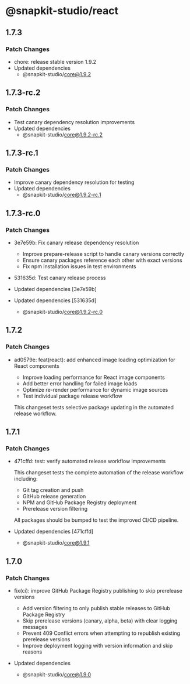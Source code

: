 # @snapkit-studio/react

## 1.7.3

### Patch Changes

- chore: release stable version 1.9.2
- Updated dependencies
  - @snapkit-studio/core@1.9.2

## 1.7.3-rc.2

### Patch Changes

- Test canary dependency resolution improvements
- Updated dependencies
  - @snapkit-studio/core@1.9.2-rc.2

## 1.7.3-rc.1

### Patch Changes

- Improve canary dependency resolution for testing
- Updated dependencies
  - @snapkit-studio/core@1.9.2-rc.1

## 1.7.3-rc.0

### Patch Changes

- 3e7e59b: Fix canary release dependency resolution
  - Improve prepare-release script to handle canary versions correctly
  - Ensure canary packages reference each other with exact versions
  - Fix npm installation issues in test environments

- 531635d: Test canary release process
- Updated dependencies [3e7e59b]
- Updated dependencies [531635d]
  - @snapkit-studio/core@1.9.2-rc.0

## 1.7.2

### Patch Changes

- ad0579e: feat(react): add enhanced image loading optimization for React components
  - Improve loading performance for React image components
  - Add better error handling for failed image loads
  - Optimize re-render performance for dynamic image sources
  - Test individual package release workflow

  This changeset tests selective package updating in the automated release workflow.

## 1.7.1

### Patch Changes

- 471cffd: test: verify automated release workflow improvements

  This changeset tests the complete automation of the release workflow including:
  - Git tag creation and push
  - GitHub release generation
  - NPM and GitHub Package Registry deployment
  - Prerelease version filtering

  All packages should be bumped to test the improved CI/CD pipeline.

- Updated dependencies [471cffd]
  - @snapkit-studio/core@1.9.1

## 1.7.0

### Patch Changes

- fix(ci): improve GitHub Package Registry publishing to skip prerelease versions
  - Add version filtering to only publish stable releases to GitHub Package Registry
  - Skip prerelease versions (canary, alpha, beta) with clear logging messages
  - Prevent 409 Conflict errors when attempting to republish existing prerelease versions
  - Improve deployment logging with version information and skip reasons

- Updated dependencies
  - @snapkit-studio/core@1.9.0
